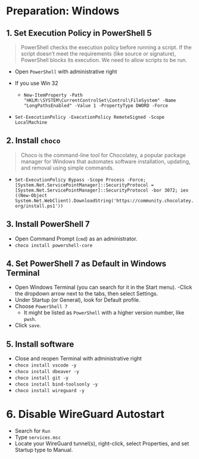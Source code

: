 # Preparation: Windows

## 1. Set Execution Policy in PowerShell 5

> PowerShell checks the execution policy before running a script. If the script doesn’t meet the requirements (like source or signature), PowerShell blocks its execution. We need to allow scripts to be run.

- Open `PowerShell` with administrative right
- If you use Win 32

  - `New-ItemProperty -Path "HKLM:\SYSTEM\CurrentControlSet\Control\FileSystem" -Name "LongPathsEnabled" -Value 1 -PropertyType DWORD -Force`

- `Set-ExecutionPolicy -ExecutionPolicy RemoteSigned -Scope LocalMachine`

## 2. Install `choco`

> Choco is the command-line tool for Chocolatey, a popular package manager for Windows that automates software installation, updating, and removal using simple commands.

- `Set-ExecutionPolicy Bypass -Scope Process -Force; [System.Net.ServicePointManager]::SecurityProtocol = [System.Net.ServicePointManager]::SecurityProtocol -bor 3072; iex ((New-Object System.Net.WebClient).DownloadString('https://community.chocolatey.org/install.ps1'))`

## 3. Install PowerShell 7

- Open Command Prompt (`cmd`) as an administrator.
- `choco install powershell-core`

## 4. Set PowerShell 7 as Default in Windows Terminal

- Open Windows Terminal (you can search for it in the Start menu).
  -Click the dropdown arrow next to the tabs, then select Settings.
- Under Startup (or General), look for Default profile.
- Choose `PowerShell 7`
  - It might be listed as `PowerShell` with a higher version number, like `pwsh`.
- Click `save`.

## 5. Install software

- Close and reopen Terminal with administrative right
- `choco install vscode -y`
- `choco install dbeaver -y`
- `choco install git -y`
- `choco install bind-toolsonly -y`
- `choco install wireguard -y`

# 6. Disable WireGuard Autostart

- Search for `Run`
- Type `services.msc`
- Locate your WireGuard tunnel(s), right-click, select Properties, and set Startup type to Manual.
